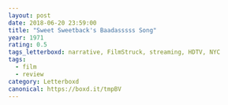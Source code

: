 ```yaml
---
layout: post 
date: 2018-06-20 23:59:00
title: "Sweet Sweetback's Baadasssss Song"
year: 1971
rating: 0.5
tags_letterboxd: narrative, FilmStruck, streaming, HDTV, NYC
tags:
  - film
  - review
category: Letterboxd
canonical: https://boxd.it/tmpBV
---
```

